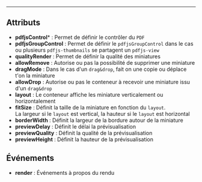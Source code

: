 ---
## Attributs

 - **pdfjsControl*** : Permet de définir le contrôler du `PDF` 
 - **pdfjsGroupControl** : Permet de définir le `pdfjsGroupControl` dans le cas ou plusieurs `pdfjs-thumbnails` se partagent un `pdfjs-view`  
 - **qualityRender** : Permet de définir la qualité des miniatures
 - **allowRemove** : Autorise ou pas la possibilité de supprimer une miniature 
 - **dragMode** : Dans le cas d'un `drag&drop`, fait on une copie ou déplace t'on la miniature
 - **allowDrop** : Autorise ou pas le conteneur à recevoir une miniature issu d'un `drag&drop` 
 - **layout** : Le conteneur affiche les miniature verticalement ou horizontalement 
 - **fitSize** : Définit la taille de la miniature en fonction du `layout`.     
 La largeur si le `layout` est vertical, la hauteur si le `layout` est horizontal
 - **borderWidth** : Définit la largeur de la bordure autour de la miniature
 - **previewDelay** : Définit le délai la prévisualisation 
 - **previewQuality** : Définit la qualité de la prévisualisation 
 - **previewHeight** : Définit la hauteur de la prévisualisation
 
## Événements

 - **render** : Événements à propos du rendu 
